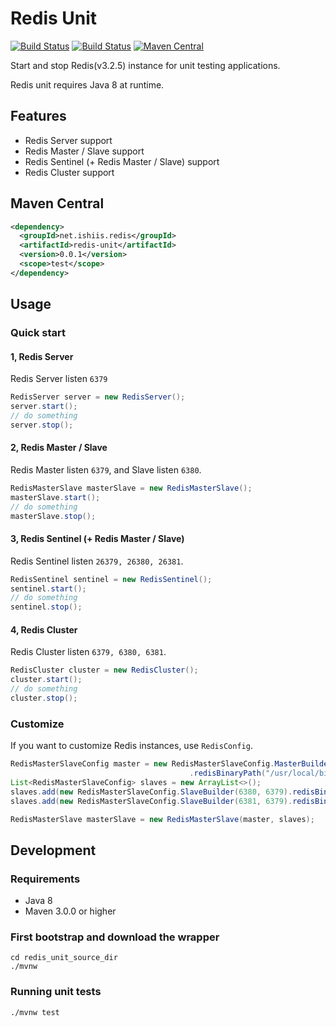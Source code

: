 Redis Unit
=================

[![Build Status](https://travis-ci.org/ishiis/redis-unit.svg?branch=master)](https://travis-ci.org/ishiis/redis-unit)
[![Build Status](https://ci.appveyor.com/api/projects/status/github/ishiis/redis-unit?branch=master&svg=true)](https://ci.appveyor.com/project/ishiis/redis-unit)
[![Maven Central](https://maven-badges.herokuapp.com/maven-central/net.ishiis.redis/redis-unit/badge.svg)](https://maven-badges.herokuapp.com/maven-central/net.ishiis.redis/redis-unit)

Start and stop Redis(v3.2.5) instance for unit testing applications.

Redis unit requires Java 8 at runtime.

## Features ##
* Redis Server support
* Redis Master / Slave support
* Redis Sentinel (+ Redis Master / Slave) support
* Redis Cluster support

## Maven Central ##
```xml
<dependency>
  <groupId>net.ishiis.redis</groupId>
  <artifactId>redis-unit</artifactId>
  <version>0.0.1</version>
  <scope>test</scope>
</dependency>
```

## Usage ##

### Quick start ###
#### 1, Redis Server ####

Redis Server listen `6379`

```java
RedisServer server = new RedisServer();
server.start();
// do something
server.stop();
```

#### 2, Redis Master / Slave ####

Redis Master listen `6379`, and Slave listen `6380`.
```java
RedisMasterSlave masterSlave = new RedisMasterSlave();
masterSlave.start();
// do something
masterSlave.stop();
```

#### 3, Redis Sentinel (+ Redis Master / Slave) ####

Redis Sentinel listen `26379, 26380, 26381`.

```java
RedisSentinel sentinel = new RedisSentinel();
sentinel.start();
// do something
sentinel.stop();
```

#### 4, Redis Cluster ####

Redis Cluster listen `6379, 6380, 6381`.

```java
RedisCluster cluster = new RedisCluster();
cluster.start();
// do something
cluster.stop();
```

### Customize ###
If you want to customize Redis instances, use `RedisConfig`.

```java
RedisMasterSlaveConfig master = new RedisMasterSlaveConfig.MasterBuilder(6379)
                                        .redisBinaryPath("/usr/local/bin/redis-server").build();
List<RedisMasterSlaveConfig> slaves = new ArrayList<>();
slaves.add(new RedisMasterSlaveConfig.SlaveBuilder(6380, 6379).redisBinaryPath("/usr/local/bin/redis-server").build());
slaves.add(new RedisMasterSlaveConfig.SlaveBuilder(6381, 6379).redisBinaryPath("/usr/local/bin/redis-server").build());

RedisMasterSlave masterSlave = new RedisMasterSlave(master, slaves);
```

## Development
### Requirements ###

* Java 8
* Maven 3.0.0 or higher

### First bootstrap and download the wrapper ###
```
cd redis_unit_source_dir
./mvnw
```

### Running unit tests ###
```
./mvnw test
```

